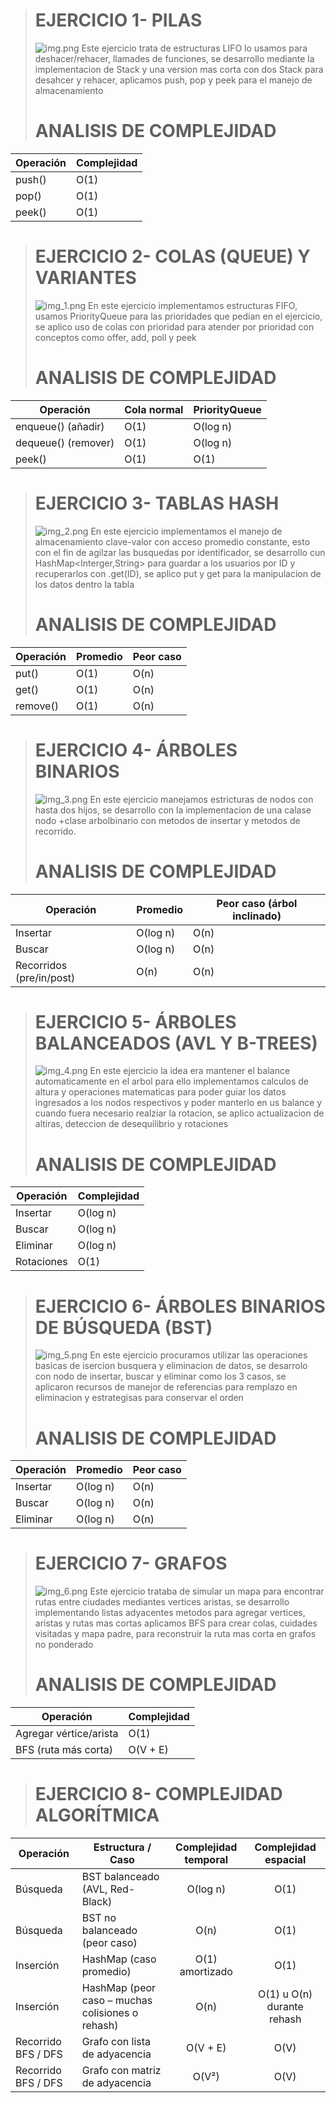 > # EJERCICIO 1- PILAS
>![img.png](img.png)
Este ejercicio trata de estructuras LIFO lo usamos para deshacer/rehacer, llamades de funciones, se desarrollo  mediante la implementacion de Stack<String>
y una version mas corta con dos Stack para desahcer y rehacer, aplicamos push, pop y peek para el manejo de almacenamiento
># ANALISIS DE COMPLEJIDAD
| Operación                                                                                         | Complejidad |
| ------------------------------------------------------------------------------------------------- | ---- |
| push()                                                                                            | O(1) |
| pop()                                                                                             | O(1) |
| peek()                                                                                            | O(1) |


> # EJERCICIO 2- COLAS (QUEUE) Y VARIANTES
>![img_1.png](img_1.png)
En este ejercicio implementamos estructuras FIFO, usamos PriorityQueue para las prioridades que pedian en el ejercicio, 
se aplico uso de colas con prioridad para atender por prioridad con conceptos como offer, add, poll y peek
># ANALISIS DE COMPLEJIDAD
| Operación         | Cola normal | PriorityQueue |
|-------------------| ---- | ------ |
| enqueue() (añadir) | O(1) | O(log n) |
| dequeue() (remover) | O(1) | O(log n) |
| peek()            | O(1) | O(1)   |


> # EJERCICIO 3- TABLAS HASH
>![img_2.png](img_2.png)
>En este ejercicio implementamos el manejo de almacenamiento clave-valor con acceso promedio constante, esto con el fin de
agilzar las busquedas por identificador, se desarrollo cun HashMap<Interger,String> para guardar a los usuarios por ID y recuperarlos
con .get(ID), se aplico put y get para la manipulacion de los datos dentro la tabla
># ANALISIS DE COMPLEJIDAD
| Operación                                                                | Promedio | Peor caso |
| ------------------------------------------------------------------------ |------| ---- |
| put()                                                                    | O(1) | O(n) |
| get()                                                                    | O(1) | O(n) |
| remove()                                                                 | O(1) | O(n) |


> # EJERCICIO 4- ÁRBOLES BINARIOS
>![img_3.png](img_3.png)
>En este ejercicio manejamos estricturas de nodos con hasta dos hijos, se desarrollo con la implementacion de una calase nodo +clase arbolbinario con metodos de insertar
y metodos de recorrido.
># ANALISIS DE COMPLEJIDAD
| Operación                                                                          | Promedio | Peor caso (árbol inclinado) |
| ---------------------------------------------------------------------------------- | ------ | --------------- |
| Insertar                                                                           | O(log n) | O(n)            |
| Buscar                                                                             | O(log n) | O(n)            |
| Recorridos (pre/in/post)                                                           | O(n)   | O(n)            |


> # EJERCICIO 5- ÁRBOLES BALANCEADOS (AVL Y B-TREES)
>![img_4.png](img_4.png)
>En este ejercicio la idea era mantener el balance automaticamente en el arbol para ello implementamos calculos de altura y operaciones matematicas
para poder guiar los datos ingresados a los nodos respectivos y poder manterlo en us balance y cuando fuera necesario realziar la rotacion, se aplico
actualizacion de altiras, deteccion de desequilibrio y rotaciones
># ANALISIS DE COMPLEJIDAD
| Operación                                                            | Complejidad |
| -------------------------------------------------------------------- | ------ |
| Insertar                                                             | O(log n) |
| Buscar                                                               | O(log n) |
| Eliminar                                                             | O(log n) |
| Rotaciones                                                           | O(1)   |


> # EJERCICIO 6- ÁRBOLES BINARIOS DE BÚSQUEDA (BST)
>![img_5.png](img_5.png)
>En este ejercicio procuramos utilizar las operaciones basicas de isercion busquera y eliminacion de datos, se desarrolo con nodo de insertar, buscar y eliminar como los 
3 casos, se aplicaron recursos de manejor de referencias para remplazo en eliminacion y estrategisas para conservar el orden
># ANALISIS DE COMPLEJIDAD
| Operación                                                                        | Promedio | Peor caso |
| -------------------------------------------------------------------------------- | -------- | ---- |
| Insertar                                                                         | O(log n) | O(n) |
| Buscar                                                                           | O(log n) | O(n) |
| Eliminar                                                                         | O(log n) | O(n) |


> # EJERCICIO 7- GRAFOS
>![img_6.png](img_6.png)
>Este ejercicio trataba de simular un mapa para encontrar rutas entre ciudades mediantes vertices aristas, se desarrollo implementando listas adyacentes metodos para agregar vertices, aristas y rutas mas cortas
aplicamos BFS para crear colas, cuidades visitadas y mapa padre, para reconstruir la ruta mas corta en grafos no ponderado
># ANALISIS DE COMPLEJIDAD
| Operación                                                                  | Complejidad |
| -------------------------------------------------------------------------- | ----- |
| Agregar vértice/arista                                                     | O(1)  |
| BFS (ruta más corta)                                                       | O(V + E) |


> # EJERCICIO 8- COMPLEJIDAD ALGORÍTMICA
| Operación | Estructura / Caso                                | Complejidad temporal |    Complejidad espacial    |
| --------- | ------------------------------------------------ |:--------------------:| :------------------------: |
| Búsqueda  | BST balanceado (AVL, Red-Black)                  |       O(log n)       |            O(1)            |
| Búsqueda  | BST no balanceado (peor caso)                    |         O(n)         |            O(1)            |
| Inserción | HashMap (caso promedio)                          |   O(1) amortizado    |            O(1)            |
| Inserción | HashMap (peor caso – muchas colisiones o rehash) |         O(n)         | O(1) u O(n) durante rehash |
| Recorrido BFS / DFS | Grafo con lista de adyacencia                    |       O(V + E)       |            O(V)            |
| Recorrido BFS / DFS | Grafo con matriz de adyacencia                   |        O(V²)         |            O(V)            |



